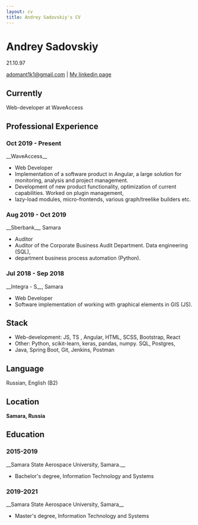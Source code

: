 ```yaml
---
layout: cv
title: Andrey Sadovskiy's CV
---
```

# Andrey Sadovskiy
21.10.97

<div id="webaddress">
<a href="mailto:adomant1k1@gmail.com">adomant1k1@gmail.com</a>
| <a href="https://www.linkedin.com/in/andrey-sadovskiy-a1b798209">My linkedin page</a>
</div>


## Currently

Web-developer at WaveAccess


## Professional Experience

<h3>Oct 2019 - Present</h3>
__WaveAccess__

- Web Developer
- Implementation of a software product in Angular, a large solution for monitoring, analysis and project management.
- Development of new product functionality, optimization of current capabilities. Worked on plugin management,
- lazy-load modules, micro-frontends, various graph/treelike builders etc.

<h3>Aug 2019 - Oct 2019</h3>
__Sberbank__, Samara

- Auditor
- Auditor of the Corporate Business Audit Department. Data engineering (SQL),
- department business process automation (Python). 

<h3>Jul 2018 - Sep 2018</h3>
__Integra - S__, Samara

- Web Developer
- Software implementation of working with graphical elements in GIS (JS).


## Stack

- Web-development: JS, TS , Angular, HTML, SCSS, Bootstrap, React
- Other: Python, scikit-learn, keras, pandas, numpy. SQL, Postgres,
- Java, Spring Boot, Git, Jenkins, Postman


## Language

Russian, English (B2)


## Location

__Samara, Russia__


## Education
<h3>2015-2019</h3>
__Samara State Aerospace University, Samara.__

- Bachelor's degree, Information Technology and Systems

<h3>2019-2021</h3>
__Samara State Aerospace University, Samara__

- Master's degree, Information Technology and Systems


<!-- ### Footer

Last updated: Febr 2022 -->


